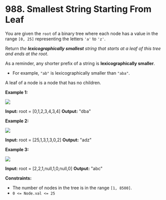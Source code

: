 # 988. Smallest String Starting From Leaf 

You are given the `root` of a binary tree where each node has a value in the range `[0, 25]` representing the letters `'a'` to `'z'`.

Return _the **lexicographically smallest** string that starts at a leaf of this tree and ends at the root_.

As a reminder, any shorter prefix of a string is **lexicographically smaller**.

- For example, `"ab"` is lexicographically smaller than `"aba"`.

A leaf of a node is a node that has no children.

**Example 1:**

![](https://assets.leetcode.com/uploads/2019/01/30/tree1.png)

**Input:** root = [0,1,2,3,4,3,4]
**Output:** "dba"

**Example 2:**

![](https://assets.leetcode.com/uploads/2019/01/30/tree2.png)

**Input:** root = [25,1,3,1,3,0,2]
**Output:** "adz"

**Example 3:**

![](https://assets.leetcode.com/uploads/2019/02/01/tree3.png)

**Input:** root = [2,2,1,null,1,0,null,0]
**Output:** "abc"

**Constraints:**

- The number of nodes in the tree is in the range `[1, 8500]`.
- `0 <= Node.val <= 25`